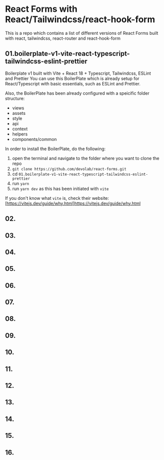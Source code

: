 # React Forms with React/Tailwindcss/react-hook-form
This is a repo which contains a list of different versions of React Forms built with react, tailwindcss, react-router and react-hook-form

## 01.boilerplate-v1-vite-react-typescript-tailwindcss-eslint-prettier
Boilerplate v1 built with Vite + React 18 + Typescript, Tailwindcss, ESLint and Prettier
You can use this BoilerPlate which is already setup for React/Typescript with basic essentials, such as ESLint and Prettier.

Also, the BoilerPlate has been already configured with a speicific folder structure:
- views
- assets
- style
- api
- context
- helpers
- components/common

In order to install the BoilerPlate, do the following:
1. open the terminal and navigate to the folder where you want to clone the repo
2. `git clone https://github.com/devolab/react-forms.git`
3. cd `01.boilerplate-v1-vite-react-typescript-tailwindcss-eslint-prettier`
4. run `yarn`
5. run `yarn dev` as this has been initiated with `vite`

If you don't know what `vite` is, check their website:  [https://vitejs.dev/guide/why.html]https://vitejs.dev/guide/why.html

## 02.
## 03.
## 04.
## 05.
## 06.
## 07.
## 08.
## 09.
## 10.
## 11.
## 12.
## 13.
## 14.
## 15.
## 16.
